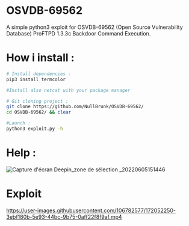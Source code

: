 # OSVDB-69562
A simple python3 exploit for OSVDB-69562 (Open Source Vulnerability Database) ProFTPD 1.3.3c Backdoor Command Execution.

# How i install :

```bash
# Install dependencies :
pip3 install termcolor

#Install also netcat with your package manager

# Git cloning project :
git clone https://github.com/NullBrunk/OSVDB-69562/
cd OSVDB-69562/ && clear

#Launch :
python3 exploit.py -h

```

# Help :

![Capture d'écran Deepin_zone de sélection _20220605151446](https://user-images.githubusercontent.com/106782577/172052335-95e00a80-d659-4191-b778-0e5a837ab6d1.png)


# Exploit

https://user-images.githubusercontent.com/106782577/172052250-3ebf180b-5e93-44bc-9b75-0aff22f8f9af.mp4

